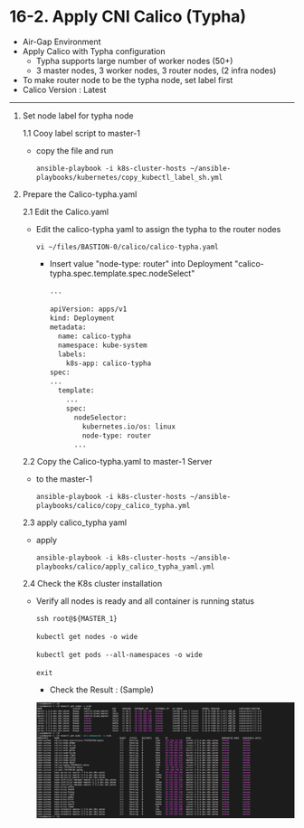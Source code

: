 # **16-2. Apply CNI Calico (Typha)**

- Air-Gap Environment
- Apply Calico with Typha configuration
  - Typha supports large number of worker nodes (50+)
  - 3 master nodes, 3 worker nodes, 3 router nodes, (2 infra nodes)
- To make router node to be the typha node, set label first
- Calico Version : Latest

--- 

1. Set node label for typha node

    1.1 Cooy label script to master-1   
    - copy the file and run

          ansible-playbook -i k8s-cluster-hosts ~/ansible-playbooks/kubernetes/copy_kubectl_label_sh.yml


2. Prepare the Calico-typha.yaml

    2.1 Edit the Calico.yaml
    - Edit the calico-typha yaml to assign the typha to the router nodes

          vi ~/files/BASTION-0/calico/calico-typha.yaml
          
      - Insert value "node-type: router" into Deployment "calico-typha.spec.template.spec.nodeSelect"

            ...

            apiVersion: apps/v1
            kind: Deployment
            metadata:
              name: calico-typha
              namespace: kube-system
              labels:
                k8s-app: calico-typha
            spec:
            ...
              template:
                ...
                spec:
                  nodeSelector:
                    kubernetes.io/os: linux
                    node-type: router
                  ...

    2.2 Copy the Calico-typha.yaml to master-1 Server
    - to the master-1

          ansible-playbook -i k8s-cluster-hosts ~/ansible-playbooks/calico/copy_calico_typha.yml

    2.3 apply calico_typha yaml   
    - apply

          ansible-playbook -i k8s-cluster-hosts ~/ansible-playbooks/calico/apply_calico_typha_yaml.yml

    2.4 Check the K8s cluster installation

    - Verify all nodes is ready and all container is running status

          ssh root@${MASTER_1}

          kubectl get nodes -o wide

          kubectl get pods --all-namespaces -o wide

          exit


      - Check the Result : (Sample)

      <img src="./images/k8s-cluster-after-cni-applied.png" width="1000px" title="K8s Cluster after CNI Applied"></img><br/>
